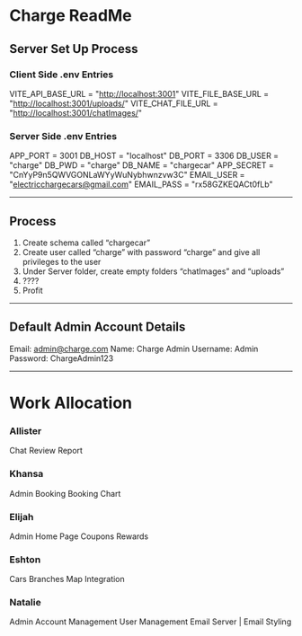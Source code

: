 # Charge ReadMe #

## Server Set Up Process ##

### Client Side .env Entries ###

VITE_API_BASE_URL = "<http://localhost:3001>"
VITE_FILE_BASE_URL = "<http://localhost:3001/uploads/>"
VITE_CHAT_FILE_URL = "<http://localhost:3001/chatImages/>"

### Server Side .env Entries ###

APP_PORT = 3001
DB_HOST = "localhost"
DB_PORT = 3306
DB_USER = "charge"
DB_PWD = "charge"
DB_NAME = "chargecar"
APP_SECRET = "CnYyP9n5QWVGONLaWYyWuNybhwnzvw3C"
EMAIL_USER = "<electricchargecars@gmail.com>"
EMAIL_PASS = "rx58GZKEQACt0fLb"

---

## Process ##

1. Create schema called “chargecar”
2. Create user called “charge” with password “charge” and give all privileges to the user
3. Under Server folder, create empty folders “chatImages” and “uploads”
4. ????
5. Profit

---

## Default Admin Account Details ##

Email: <admin@charge.com>
Name: Charge Admin
Username: Admin
Password: ChargeAdmin123

---

# Work Allocation #

### Allister ### 

Chat
Review
Report

### Khansa ###

Admin Booking
Booking
Chart

### Elijah ### 

Admin Home Page
Coupons
Rewards

### Eshton ###

Cars
Branches
Map Integration

### Natalie ###

Admin Account Management
User Management
Email Server | Email Styling
